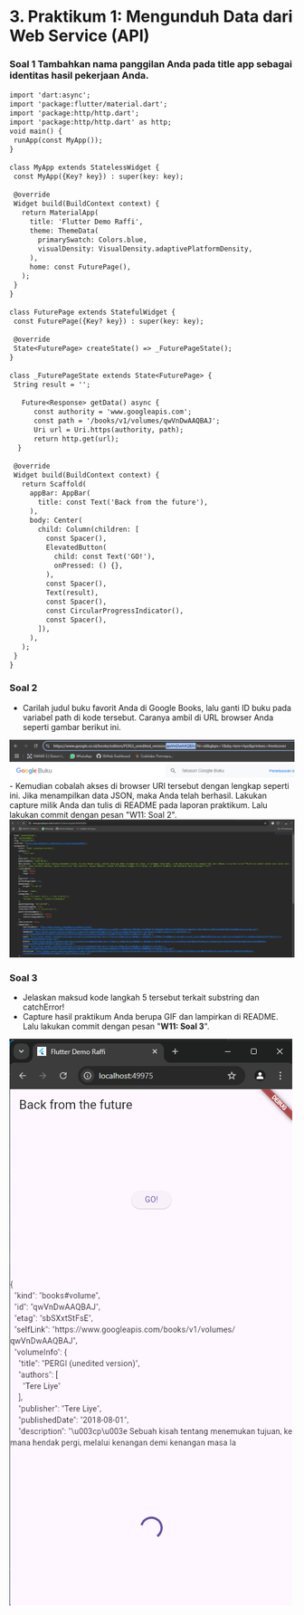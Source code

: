 

# **3. Praktikum 1: Mengunduh Data dari Web Service (API)**

### Soal 1 Tambahkan nama panggilan Anda pada title app sebagai identitas hasil pekerjaan Anda.

```
import 'dart:async';
import 'package:flutter/material.dart';
import 'package:http/http.dart';
import 'package:http/http.dart' as http;
void main() {
 runApp(const MyApp());
}

class MyApp extends StatelessWidget {
 const MyApp({Key? key}) : super(key: key);

 @override
 Widget build(BuildContext context) {
   return MaterialApp(
     title: 'Flutter Demo Raffi',
     theme: ThemeData(
       primarySwatch: Colors.blue,
       visualDensity: VisualDensity.adaptivePlatformDensity,
     ),
     home: const FuturePage(),
   );
 }
}

class FuturePage extends StatefulWidget {
 const FuturePage({Key? key}) : super(key: key);

 @override
 State<FuturePage> createState() => _FuturePageState();
}

class _FuturePageState extends State<FuturePage> {
 String result = '';

   Future<Response> getData() async {
      const authority = 'www.googleapis.com';
      const path = '/books/v1/volumes/qwVnDwAAQBAJ';
      Uri url = Uri.https(authority, path);
      return http.get(url);
  }

 @override
 Widget build(BuildContext context) {
   return Scaffold(
     appBar: AppBar(
       title: const Text('Back from the future'),
     ),
     body: Center(
       child: Column(children: [
         const Spacer(),
         ElevatedButton(
           child: const Text('GO!'),
           onPressed: () {},
         ),
         const Spacer(),
         Text(result),
         const Spacer(),
         const CircularProgressIndicator(),
         const Spacer(),
       ]),
     ),
   );
 }
}
```

### Soal 2 
- Carilah judul buku favorit Anda di Google Books, lalu ganti ID buku pada variabel path di kode tersebut. Caranya ambil di URL browser Anda seperti gambar berikut ini.
<img src='assets/img1.png'>
- Kemudian cobalah akses di browser URI tersebut dengan lengkap seperti ini. Jika menampilkan data JSON, maka Anda telah berhasil. Lakukan capture milik Anda dan tulis di README pada laporan praktikum. Lalu lakukan commit dengan pesan "W11: Soal 2".
<img src='assets/img2.png'>

### Soal 3
- Jelaskan maksud kode langkah 5 tersebut terkait substring dan catchError!
- Capture hasil praktikum Anda berupa GIF dan lampirkan di README. Lalu lakukan commit dengan pesan "**W11: Soal 3**".

<img src='assets/img3.png'>



